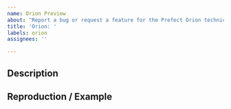 ```yaml
---
name: Orion Preview
about: "Report a bug or request a feature for the Prefect Orion technical preview"
title: 'Orion: '
labels: orion
assignees: ''

---
```


## Description
<!-- Please describe your issue or feature request -->


## Reproduction / Example
<!-- Please given a minimal reproduciton of our issue or example of the requested feature -->
